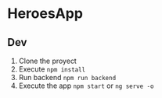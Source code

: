# HeroesApp

## Dev

1. Clone the proyect
2. Execute ```npm install``` 
3. Run backend ```npm run backend```
4. Execute the app ```npm start``` or ```ng serve -o```
